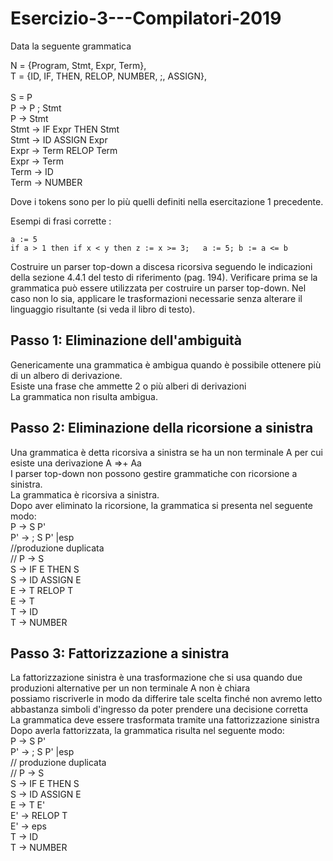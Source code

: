 # Esercizio-3---Compilatori-2019
Data la seguente grammatica


 N = {Program, Stmt, Expr, Term},<br> 
    T = {ID, IF, THEN, RELOP, NUMBER, ;, ASSIGN},  <br> <br>
    S = P <br>
            P       -> P ; Stmt <br>
            P       ->    Stmt <br>
            Stmt    -> IF Expr THEN Stmt <br>
            Stmt    -> ID ASSIGN Expr <br>
            Expr    -> Term  RELOP Term <br>
            Expr    -> Term <br>
            Term    -> ID <br>
            Term    -> NUMBER <br>
       


Dove i tokens sono per lo più quelli definiti nella esercitazione 1 precedente.

Esempi di frasi corrette :

    a := 5
    if a > 1 then if x < y then z := x >= 3;   a := 5; b := a <= b


Costruire un parser top-down a discesa ricorsiva seguendo le indicazioni della sezione 4.4.1 del testo di riferimento (pag. 194).
Verificare prima se la grammatica può essere utilizzata per costruire un parser top-down. Nel caso non lo sia, applicare le trasformazioni necessarie senza alterare il linguaggio risultante (si veda il libro di testo).

## Passo 1: Eliminazione dell'ambiguità
Genericamente una grammatica è ambigua quando è possibile ottenere più di un albero di derivazione.<br>
Esiste una frase che ammette 2 o più alberi di derivazioni <br>
La grammatica non risulta ambigua.
## Passo 2: Eliminazione della ricorsione a sinistra
Una grammatica è detta ricorsiva a sinistra se ha un non terminale  A per cui esiste una derivazione A =>+ Aa <br> I parser top-down non possono gestire grammatiche con ricorsione a sinistra.<br>
La grammatica è ricorsiva a sinistra. <br>
Dopo aver eliminato la ricorsione, la grammatica si presenta nel seguente modo:<br>
    P   -> S P'<br>
    P'  -> ; S P' |esp<br>
   //produzione duplicata<br>
  //  P   -> S<br>
    S   -> IF E THEN S<br>
    S   -> ID ASSIGN E<br>
    E   -> T RELOP T<br>
    E   -> T<br>
    T   -> ID<br>
    T   -> NUMBER <br>
## Passo 3: Fattorizzazione a sinistra
La fattorizzazione sinistra è una trasformazione che si usa quando due produzioni alternative per un non terminale A non è chiara<br>
possiamo riscriverle in modo da differire tale scelta finché non avremo letto abbastanza simboli d'ingresso da poter prendere una decisione corretta<br>
La grammatica deve essere trasformata tramite una fattorizzazione sinistra<br>
Dopo averla fattorizzata, la grammatica risulta nel seguente modo: <br>
    P   -> S P'<br>
    P'  -> ; S P' |esp<br>
    // produzione duplicata<br>
   // P   -> S<br>
    S   -> IF E THEN S<br>
    S   -> ID ASSIGN E<br>
    E   -> T E' <br>
    E'  -> RELOP T <br>
    E'  -> eps <br>
    T   -> ID<br>
    T   -> NUMBER <br>
